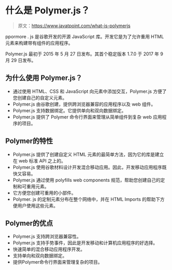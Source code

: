 # 什么是 Polymer.js？

> 原文：<https://www.javatpoint.com/what-is-polymerjs>

ppormore . js 是谷歌开发的开源 JavaScript 库。开发它是为了允许重用 HTML 元素来构建带有组件的应用程序。

Polymer.js 最初于 2015 年 5 月 27 日发布。其首个稳定版本 1.7.0 于 2017 年 9 月 29 日发布。

## 为什么使用 Polymer.js？

*   通过使用 HTML、CSS 和 JavaScript 向元素中添加交互，Polymer.js 方便了您创建自己的自定义元素。
*   Polymer.js 由谷歌创建，提供跨浏览器兼容的应用程序以及 web 组件。
*   Polymer.js 支持数据绑定。它提供单向和双向数据绑定。
*   Polymer.js 提供了 Polymer 命令行界面来管理从简单组件到复杂 web 应用程序的项目。

## Polymer的特性

*   Polymer.js 提供了创建自定义 HTML 元素的最简单方法，因为它的库是建立在 web 标准 API 之上的。
*   Polymer.js 使用谷歌材料设计开发混合移动应用。因此，开发移动应用程序既快又容易。
*   Polymer.js 通过使用 polyfills web components 规范，帮助您创建自己的定制和可重用元素。
*   它方便您创建可重用的小部件。
*   Polymer. js 的定制元素分布在整个网络中，并在 HTML Imports 的帮助下方便用户使用这些元素。

## Polymer的优点

*   Polymer.js 支持跨浏览器兼容性。
*   Polymer.js 支持手势事件，因此是开发移动和计算机应用程序的好选择。
*   快速简单的混合移动应用程序开发。
*   支持单向和双向数据绑定。
*   提供Polymer命令行界面来管理复杂的项目。